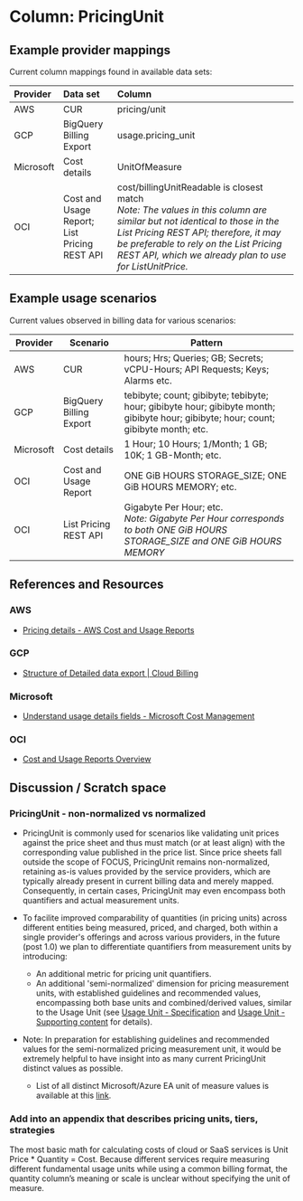 # Column: PricingUnit

## Example provider mappings

Current column mappings found in available data sets:

| Provider  | Data set                                        | Column                   |
|:----------|:------------------------------------------------|:-------------------------|
| AWS       | CUR                                             | pricing/unit             |
| GCP       | BigQuery Billing Export                         | usage.pricing_unit       |
| Microsoft | Cost details                                    | UnitOfMeasure            |
| OCI       | Cost and Usage Report;<br>List Pricing REST API | cost/billingUnitReadable is closest match<br>*Note: The values in this column are similar but not identical to those in the List Pricing REST API; therefore, it may be preferable to rely on the List Pricing REST API, which we already plan to use for ListUnitPrice.* |

## Example usage scenarios

Current values observed in billing data for various scenarios:

| Provider  | Scenario                | Pattern                                                                                                                              |
|-----------|-------------------------|--------------------------------------------------------------------------------------------------------------------------------------|
| AWS       | CUR                     | hours; Hrs; Queries; GB; Secrets; vCPU-Hours; API Requests; Keys; Alarms etc.                                                        |
| GCP       | BigQuery Billing Export | tebibyte; count; gibibyte; tebibyte; hour; gibibyte hour; gibibyte month; gibibyte hour; gibibyte; hour; count; gibibyte month; etc. |
| Microsoft | Cost details            | 1 Hour; 10 Hours; 1/Month; 1 GB; 10K; 1 GB-Month; etc.                                                                               |
| OCI       | Cost and Usage Report   | ONE GiB HOURS STORAGE_SIZE; ONE GiB HOURS MEMORY; etc.                                                                               |
| OCI       | List Pricing REST API   | Gigabyte Per Hour; etc.<br>*Note: Gigabyte Per Hour corresponds to both ONE GiB HOURS STORAGE_SIZE and ONE GiB HOURS MEMORY*         |

## References and Resources

### AWS

* [Pricing details - AWS Cost and Usage Reports](https://docs.aws.amazon.com/cur/latest/userguide/pricing-columns.html)

### GCP

* [Structure of Detailed data export | Cloud Billing](https://cloud.google.com/billing/docs/how-to/export-data-bigquery-tables/detailed-usage)

### Microsoft

* [Understand usage details fields - Microsoft Cost Management](https://learn.microsoft.com/en-us/azure/cost-management-billing/automate/understand-usage-details-fields)

### OCI

* [Cost and Usage Reports Overview](https://docs.oracle.com/en-us/iaas/Content/Billing/Concepts/usagereportsoverview.htm)

## Discussion / Scratch space

### PricingUnit - non-normalized vs normalized

* PricingUnit is commonly used for scenarios like validating unit prices against the price sheet and thus must match (or at least align) with the corresponding value published in the price list. Since price sheets fall outside the scope of FOCUS, PricingUnit remains non-normalized, retaining as-is values provided by the service providers, which are typically already present in current billing data and merely mapped. Consequently, in certain cases, PricingUnit may even encompass both quantifiers and actual measurement units.

* To facilite improved comparability of quantities (in pricing units) across different entities being measured, priced, and charged, both within a single provider's offerings and across various providers, in the future (post 1.0) we plan to differentiate quantifiers from measurement units by introducing:
  * An additional metric for pricing unit quantifiers.
  * An additional 'semi-normalized' dimension for pricing measurement units, with established guidelines and recommended values, encompassing both base units and combined/derived values, similar to the Usage Unit (see [Usage Unit - Specification](../../specification/dimensions/usageunit.md) and [Usage Unit - Supporting content](.usageunit.md) for details).

* Note: In preparation for establishing guidelines and recommended values for the semi-normalized pricing measurement unit, it would be extremely helpful to have insight into as many current PricingUnit distinct values as possible.
  * List of all distinct Microsoft/Azure EA unit of measure values is available at this [link](https://github.com/microsoft/finops-toolkit/pull/348).

### Add into an appendix that describes pricing units, tiers, strategies

The most basic math for calculating costs of cloud or SaaS services is Unit Price * Quantity = Cost.  Because different services require measuring different fundamental usage units while using a common billing format, the quantity column’s meaning or scale is unclear without specifying the unit of measure.
